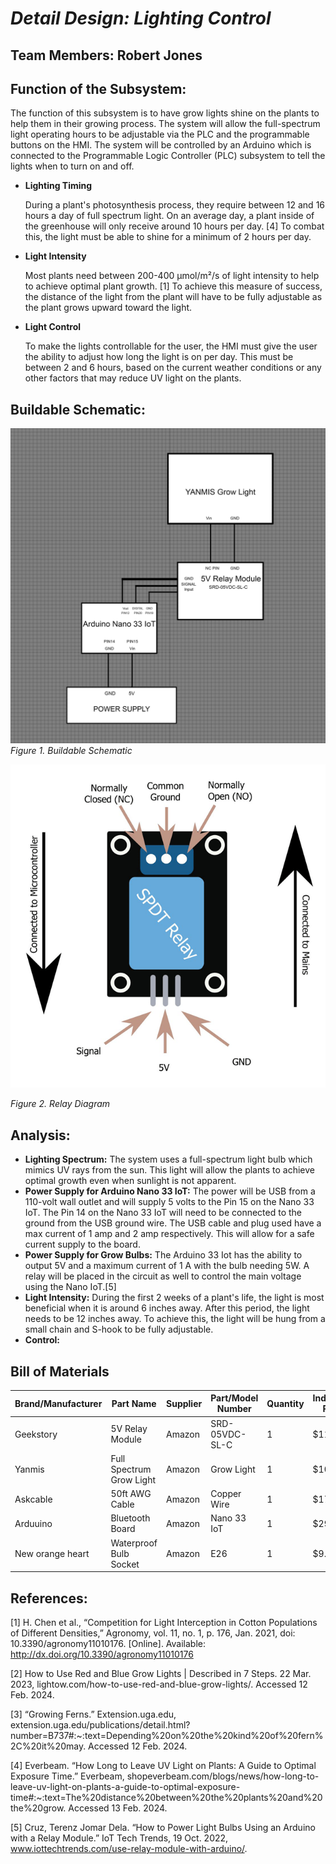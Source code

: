 <a name="br1"></a> 

# *Detail Design: Lighting Control*
## **Team Members: Robert Jones**
## **Function of the Subsystem:**
The function of this subsystem is to have grow lights shine on the plants to help them in their growing process. The system will allow the full-spectrum light operating hours to be adjustable via the PLC and the programmable buttons on the HMI. The system will be controlled by an Arduino which is connected to the Programmable Logic Controller (PLC) subsystem to tell the lights when to turn on and off. 
- **Lighting Timing**

	During a plant's photosynthesis process, they require between 12 and 16 hours a day of full spectrum light. On an average day, a plant inside of the greenhouse will only receive around 10 hours per day. [4] To combat this, the light must be able to shine for a minimum of 2 hours per day.
- **Light Intensity**

	Most plants need between 200-400 µmol/m²/s of light intensity to help to achieve optimal plant growth. [1] To achieve this measure of success, the distance of the light from the plant will have to be fully adjustable as the plant grows upward toward the light.
- **Light Control**

	To make the lights controllable for the user, the HMI must give the user the ability to adjust how long the light is on per day. This must be between 2 and 6 hours, based on the current weather conditions or any other factors that may reduce UV light on the plants.  
	

## **Buildable Schematic:**
![Lighting Control Schematic](https://github.com/RealityHertz/Greenhouse-Project/blob/main/Documentation/Images/CADLightingGrowSubsystem.jpg)
*Figure 1. Buildable Schematic*

![Relay Diagram](https://github.com/RealityHertz/Greenhouse-Project/blob/main/Documentation/Images/RelayDiagram.png)

*Figure 2. Relay Diagram*

## **Analysis:**
- **Lighting Spectrum:**
	The system uses a full-spectrum light bulb which mimics UV rays from the sun. This light will allow the plants to achieve optimal growth even when sunlight is not apparent.
- **Power Supply for Arduino Nano 33 IoT:**
	The power will be USB from a 110-volt wall outlet and will supply 5 volts to the Pin 15 on the Nano 33 IoT. The Pin 14 on the Nano 33 IoT will need to be connected to the ground from the USB ground wire.
	The USB cable and plug used have a max current of 1 amp and 2 amp respectively. This will allow for a safe current supply to the board.
- **Power Supply for Grow Bulbs:**
	The Arduino 33 Iot has the ability to output 5V and a maximum current of 1 A with the bulb needing 5W. A relay will be placed in the circuit as well to control the main voltage using the Nano IoT.[5]
- **Light Intensity:**
  	During the first 2 weeks of a plant's life, the light is most beneficial when it is around 6 inches away. After this period, the light needs to be 12 inches away. To achieve this, the light will be hung from a small chain and S-hook to be fully adjustable.
- **Control:**
	
  
## **Bill of Materials**
|Brand/Manufacturer|Part Name|Supplier|Part/Model Number|Quantity|Individual Price|Total|
|----|-----------|-----------|------------|--------|----------------|-----|
|Geekstory|5V Relay Module|Amazon|SRD-05VDC-SL-C|1|$11.99|$11.99|
|Yanmis|Full Spectrum Grow Light|Amazon|Grow Light|1|$10.00|$10.00|
|Askcable|50ft AWG Cable|Amazon|Copper Wire|1|$17.99|$17.99|
|Arduuino|Bluetooth Board|Amazon|Nano 33 IoT|1|$29.99|$29.99|
|New orange heart|Waterproof Bulb Socket|Amazon|E26|1|$9.99|$9.99|

## **References:**
[1]
H. Chen et al., “Competition for Light Interception in Cotton Populations of Different Densities,” Agronomy, vol. 11, no. 1, p. 176, Jan. 2021, doi: 10.3390/agronomy11010176. [Online]. Available: http://dx.doi.org/10.3390/agronomy11010176

[2]
How to Use Red and Blue Grow Lights | Described in 7 Steps. 22 Mar. 2023, lightow.com/how-to-use-red-and-blue-grow-lights/. Accessed 12 Feb. 2024.

[3]
“Growing Ferns.” Extension.uga.edu, extension.uga.edu/publications/detail.html?number=B737#:~:text=Depending%20on%20the%20kind%20of%20fern%2C%20it%20may. Accessed 12 Feb. 2024.
‌

[4]
Everbeam. “How Long to Leave UV Light on Plants: A Guide to Optimal Exposure Time.” Everbeam, shopeverbeam.com/blogs/news/how-long-to-leave-uv-light-on-plants-a-guide-to-optimal-exposure-time#:~:text=The%20distance%20between%20the%20plants%20and%20the%20grow. Accessed 13 Feb. 2024.


[5]
Cruz, Terenz Jomar Dela. “How to Power Light Bulbs Using an Arduino with a Relay Module.” IoT Tech Trends, 19 Oct. 2022, www.iottechtrends.com/use-relay-module-with-arduino/.
